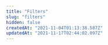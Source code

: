 ```yaml
---
title: "Filters"
slug: "filters"
hidden: false
createdAt: "2021-11-04T01:13:38.587Z"
updatedAt: "2021-11-17T02:44:02.097Z"
---
```


